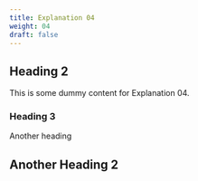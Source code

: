 ```yaml
---
title: Explanation 04
weight: 04
draft: false
---
```


## Heading 2

This is some dummy content for Explanation 04.

### Heading 3

Another heading

## Another Heading 2

